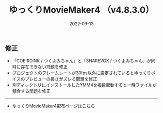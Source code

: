 ﻿---
title: ゆっくりMovieMaker4  （v4.8.3.0）
date: 2022-09-13
tags: [YMM4,お知らせ]
---
## 修正
- 「COEIROINK / つくよみちゃん」と「SHAREVOX / つくよみちゃん」が同時に存在できない問題を修正
- プロジェクトのフレームレートが30fps以外に設定されているとゆっくりボイスのプレビューの長さがズレる問題を修正
- 別ディレクトリにインストールしたYMM4を複数起動すると一時ファイルが競合する問題を修正

---

- [ゆっくりMovieMaker4配布ページはこちら](../index.md)